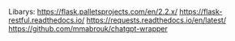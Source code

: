 
Libarys:
https://flask.palletsprojects.com/en/2.2.x/
https://flask-restful.readthedocs.io/
https://requests.readthedocs.io/en/latest/
https://github.com/mmabrouk/chatgpt-wrapper

